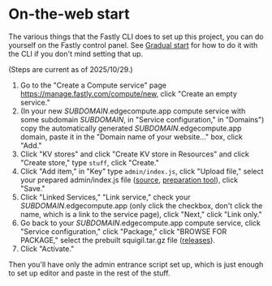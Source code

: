 # On-the-web start

The various things that the Fastly CLI does to set up this project, you can do yourself on the Fastly control panel.
See [Gradual start](gradual-start.md) for how to do it with the CLI if you don't mind setting that up.

(Steps are current as of 2025/10/29.)

1. Go to the "Create a Compute service" page https://manage.fastly.com/compute/new, click "Create an empty service."
1. (In your new _SUBDOMAIN_.edgecompute.app compute service with some subdomain _SUBDOMAIN_, in "Service configuration," in "Domains") copy the automatically generated _SUBDOMAIN_.edgecompute.app domain, paste it in the "Domain name of your website..." box, click "Add."
1. Click "KV stores" and click "Create KV store in Resources" and click "Create store," type `stuff`, click "Create."
1. Click "Add item," in "Key" type `admin/index.js`, click "Upload file," select your prepared admin/index.js file ([source](../init/admin/index.js), [preparation tool](https://squigil.edgecompute.app/admin-setup.html)), click "Save."
1. Click "Linked Services," "Link service," check your _SUBDOMAIN_.edgecompute.app (only click the checkbox, don't click the name, which is a link to the service page), click "Next," click "Link only."
1. Go back to your _SUBDOMAIN_.edgecompute.app compute service, click "Service configuration," click "Package," click "BROWSE FOR PACKAGE," select the prebuilt squigil.tar.gz file ([releases](https://github.com/wh0/squigil/releases)).
1. Click "Activate."

Then you'll have only the admin entrance script set up, which is just enough to set up editor and paste in the rest of the stuff.
